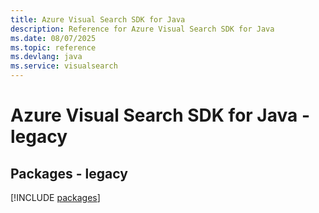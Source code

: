 ```yaml
---
title: Azure Visual Search SDK for Java
description: Reference for Azure Visual Search SDK for Java
ms.date: 08/07/2025
ms.topic: reference
ms.devlang: java
ms.service: visualsearch
---
```

# Azure Visual Search SDK for Java - legacy
## Packages - legacy
[!INCLUDE [packages](visual-search-index.md)]